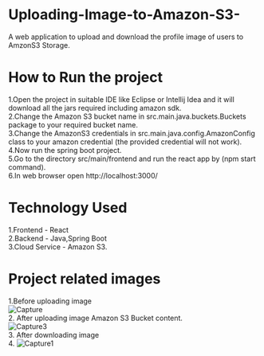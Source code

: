 # Uploading-Image-to-Amazon-S3-
A web application to upload and download the profile image of users to AmzonS3 Storage.

# How to Run the project
1.Open the project in suitable IDE like Eclipse or Intellij Idea and it will download all the jars required including amazon sdk.<br>
2.Change the Amazon S3 bucket name in src.main.java.buckets.Buckets package to your required  bucket name.<br>
3.Change the AmazonS3 credentials in src.main.java.config.AmazonConfig class to your amazon credential (the provided credential will not work).<br>
4.Now run the spring boot project.<br>
5.Go to the directory src/main/frontend and run the react app by (npm start command).<br>
6.In web browser open http://localhost:3000/  <br>

# Technology Used
1.Frontend - React<br>
2.Backend - Java,Spring Boot<br>
3.Cloud Service - Amazon S3.<br>

# Project related images
1.Before uploading image<br>
![Capture](https://user-images.githubusercontent.com/60792923/112029903-b6cd6480-8b5f-11eb-864a-f1f967c4901c.PNG)<br>
2. After uploading image Amazon S3 Bucket content.<br>
![Capture3](https://user-images.githubusercontent.com/60792923/112030045-d9f81400-8b5f-11eb-9404-6a2a9bbf144e.PNG)<br>
3. After downloading image<br>
4. ![Capture1](https://user-images.githubusercontent.com/60792923/112030145-f431f200-8b5f-11eb-8ba4-64f6bb222e51.PNG)<br>
